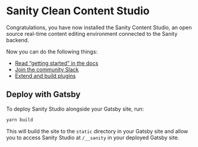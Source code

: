 # Sanity Clean Content Studio

Congratulations, you have now installed the Sanity Content Studio, an open source real-time content editing environment connected to the Sanity backend.

Now you can do the following things:

- [Read “getting started” in the docs](https://www.sanity.io/docs/introduction/getting-started?utm_source=readme)
- [Join the community Slack](https://slack.sanity.io/?utm_source=readme)
- [Extend and build plugins](https://www.sanity.io/docs/content-studio/extending?utm_source=readme)

## Deploy with Gatsby

To deploy Sanity Studio alongside your Gatsby site, run:

```sh
yarn build
```

This will build the site to the `static` directory in your Gatsby site and allow you to access Sanity Studio at `/__sanity` in your deployed Gatsby site.
